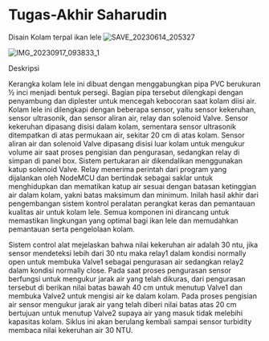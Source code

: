 # Tugas-Akhir Saharudin
Disain Kolam terpal ikan lele
![SAVE_20230614_205327](https://github.com/Saharudinsh/Tugas-Akhir/assets/83653696/192ccc33-b597-457e-9652-35d9f4e5a9ac)

![IMG_20230917_093833_1](https://github.com/Saharudinsh/Tugas-Akhir/assets/83653696/1416aa8a-b0af-4c51-9c32-f3b44634535b)


Deskripsi 

Kerangka kolam lele ini dibuat dengan menggabungkan pipa PVC berukuran ½ inci menjadi bentuk persegi. Bagian pipa tersebut dilengkapi dengan penyambung dan diplester untuk mencegah kebocoran saat kolam diisi air. Kolam lele ini dilengkapi dengan beberapa sensor, yaitu sensor kekeruhan, sensor ultrasonik, dan sensor aliran air, relay dan solenoid Valve. Sensor kekeruhan dipasang disisi dalam kolam, sementara sensor ultrasonik ditempatkan di atas permukaan air, sekitar 20 cm di atas kolam. Sensor aliran air dan solenoid Valve dipasang disisi luar kolam untuk mengukur volume air saat proses pengisian dan pengurasan, sedangkan relay di simpan di panel box.
Sistem pertukaran air dikendalikan menggunakan katup solenoid Valve. Relay menerima perintah dari program yang dijalankan oleh NodeMCU dan bertindak sebagai saklar untuk menghidupkan dan mematikan katup air sesuai dengan batasan ketinggian air dalam kolam, yakni batas maksimum dan minimum.
Inilah hasil akhir dari pengembangan sistem kontrol peralatan perangkat keras dan pemantauan kualitas air untuk kolam lele. Semua komponen ini dirancang untuk memastikan lingkungan yang optimal bagi ikan lele dan memudahkan pemantauan serta pengelolaan kolam.

Sistem control alat mejelaskan bahwa nilai kekeruhan air adalah 30 ntu, jika sensor mendeteksi lebih dari 30 ntu maka relay1 dalam kondisi normally open untuk membuka Valve1 sebagai pengurasan air sedangkan relay2 dalam kondisi normally close. Pada saat proses pengurasan sensor berfungsi untuk mengukur jarak air yang telah dikuras, dari pengurasan tersebut di berikan nilai batas bawah 40 cm untuk menutup Valve1 dan membuka Valve2 untuk mengisi air ke dalam kolam. Pada proses pengisian air sensor mengukur jarak air yang telah diberi nilai batas atas 20 cm bertujuan untuk menutup Valve2 supaya air yang masuk tidak melebihi kapasitas kolam. Siklus ini akan berulang kembali sampai sensor turbidity membaca nilai kekeruhan air 30 NTU.


